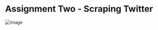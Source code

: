 # Assignment Two - Scraping Twitter


![image](https://user-images.githubusercontent.com/73204069/194929499-4134b8bb-094e-4ecf-8e2b-2a9a35063947.png)
